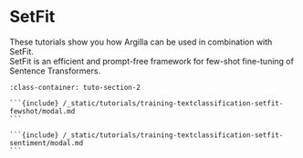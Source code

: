 # SetFit

These tutorials show you how Argilla can be used in combination with SetFit.\
SetFit is an efficient and prompt-free framework for few-shot fine-tuning of Sentence Transformers.


````{grid} 1 1 2 2
:class-container: tuto-section-2

```{include} /_static/tutorials/training-textclassification-setfit-fewshot/modal.md
```

```{include} /_static/tutorials/training-textclassification-setfit-sentiment/modal.md
```

````
